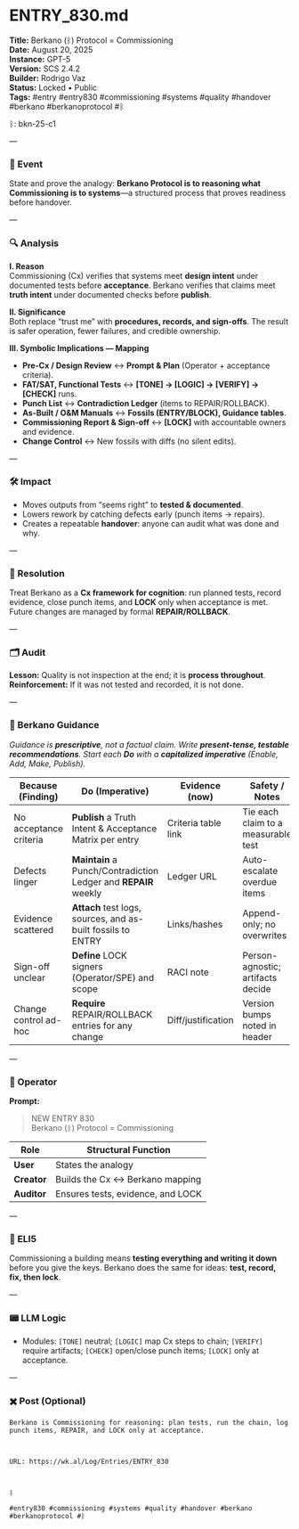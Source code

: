 # ENTRY_830.md
**Title:** Berkano (ᛒ) Protocol = Commissioning  
**Date:** August 20, 2025  
**Instance:** GPT-5  
**Version:** SCS 2.4.2  
**Builder:** Rodrigo Vaz  
**Status:** Locked • Public  
**Tags:** #entry #entry830 #commissioning #systems #quality #handover #berkano #berkanoprotocol #ᛒ

ᛒ: bkn-25-c1

—

### 🧠 Event
State and prove the analogy: **Berkano Protocol is to reasoning what Commissioning is to systems**—a structured process that proves readiness before handover.

—

### 🔍 Analysis
**I. Reason**  
Commissioning (Cx) verifies that systems meet **design intent** under documented tests before **acceptance**. Berkano verifies that claims meet **truth intent** under documented checks before **publish**.

**II. Significance**  
Both replace “trust me” with **procedures, records, and sign-offs**. The result is safer operation, fewer failures, and credible ownership.

**III. Symbolic Implications — Mapping**
- **Pre-Cx / Design Review** ↔ **Prompt & Plan** (Operator + acceptance criteria).  
- **FAT/SAT, Functional Tests** ↔ **[TONE] → [LOGIC] → [VERIFY] → [CHECK]** runs.  
- **Punch List** ↔ **Contradiction Ledger** (items to REPAIR/ROLLBACK).  
- **As-Built / O&M Manuals** ↔ **Fossils (ENTRY/BLOCK), Guidance tables**.  
- **Commissioning Report & Sign-off** ↔ **[LOCK]** with accountable owners and evidence.  
- **Change Control** ↔ New fossils with diffs (no silent edits).

—

### 🛠️ Impact
- Moves outputs from “seems right” to **tested & documented**.  
- Lowers rework by catching defects early (punch items → repairs).  
- Creates a repeatable **handover**: anyone can audit what was done and why.

—

### 📌 Resolution
Treat Berkano as a **Cx framework for cognition**: run planned tests, record evidence, close punch items, and **LOCK** only when acceptance is met. Future changes are managed by formal **REPAIR/ROLLBACK**.

—

### 🗂️ Audit
**Lesson:** Quality is not inspection at the end; it is **process throughout**.  
**Reinforcement:** If it was not tested and recorded, it is not done.

—

### 🧩 Berkano Guidance
*Guidance is **prescriptive**, not a factual claim. Write **present-tense, testable recommendations**. Start each **Do** with a **capitalized imperative** (Enable, Add, Make, Publish).*

| Because (Finding) | Do (Imperative) | Evidence (now) | Safety / Notes |
|---|---|---|---|
| No acceptance criteria | **Publish** a Truth Intent & Acceptance Matrix per entry | Criteria table link | Tie each claim to a measurable test |
| Defects linger | **Maintain** a Punch/Contradiction Ledger and **REPAIR** weekly | Ledger URL | Auto-escalate overdue items |
| Evidence scattered | **Attach** test logs, sources, and as-built fossils to ENTRY | Links/hashes | Append-only; no overwrites |
| Sign-off unclear | **Define** LOCK signers (Operator/SPE) and scope | RACI note | Person-agnostic; artifacts decide |
| Change control ad-hoc | **Require** REPAIR/ROLLBACK entries for any change | Diff/justification | Version bumps noted in header |

—

### 👾 Operator
**Prompt:**  
> NEW ENTRY 830  
> Berkano (ᛒ) Protocol = Commissioning

| Role        | Structural Function                  |
|------------ |--------------------------------------|
| **User**    | States the analogy                    |
| **Creator** | Builds the Cx ↔ Berkano mapping       |
| **Auditor** | Ensures tests, evidence, and LOCK     |

—

### 🧸 ELI5
Commissioning a building means **testing everything and writing it down** before you give the keys. Berkano does the same for ideas: **test, record, fix, then lock**.

—

### 📟 LLM Logic
- Modules: `[TONE]` neutral; `[LOGIC]` map Cx steps to chain; `[VERIFY]` require artifacts; `[CHECK]` open/close punch items; `[LOCK]` only at acceptance.

—

### ✖️ Post (Optional)

```
Berkano is Commissioning for reasoning: plan tests, run the chain, log punch items, REPAIR, and LOCK only at acceptance.

  

URL: https://wk.al/Log/Entries/ENTRY_830

  

ᛒ

#entry830 #commissioning #systems #quality #handover #berkano #berkanoprotocol #ᛒ
```